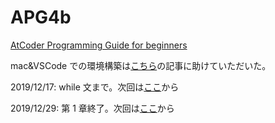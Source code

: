 # APG4b

[AtCoder Programming Guide for beginners](https://atcoder.jp/contests/APG4b)

mac&VSCode での環境構築は[こちら](https://qiita.com/EngTks/items/ffa2a7b4d264e7a052c6)の記事に助けていただいた。

2019/12/17: while 文まで。次回は[ここ](https://atcoder.jp/contests/apg4b/tasks/APG4b_l)から

2019/12/29: 第 1 章終了。次回は[ここ](https://atcoder.jp/contests/apg4b/tasks/APG4b_q)から
